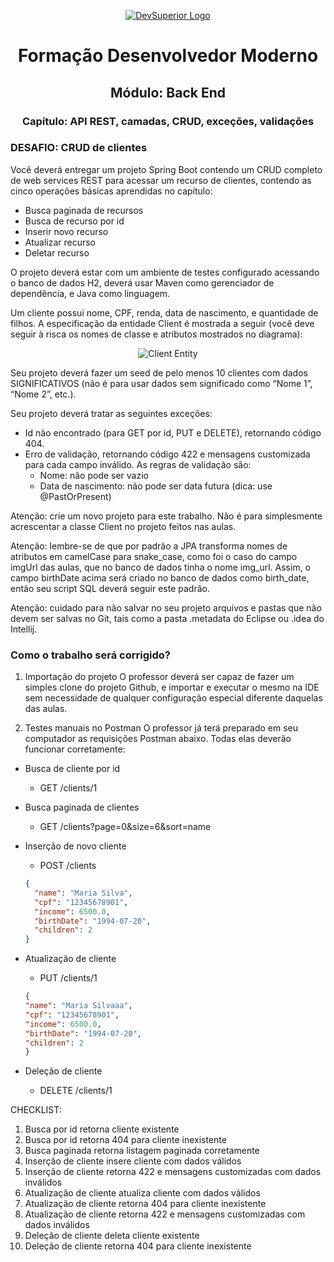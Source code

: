 <p align="center">
  <a href="https://devsuperior.com.br">
    <img src="https://github.com/BrunoBuilder/customer_crud_challenge/assets/84381502/6b8cb2ad-5e4b-450b-a788-cd6c2d43a3c3" alt="DevSuperior Logo">
  </a>
</p>

<h1 align="center">Formação Desenvolvedor Moderno</h1>

<h2 align="center">Módulo: Back End</h2>

<h3 align="center">Capítulo: API REST, camadas, CRUD, exceções, validações</h3>

### DESAFIO: CRUD de clientes

Você deverá entregar um projeto Spring Boot contendo um CRUD completo de web services REST para acessar um recurso de clientes, contendo as cinco operações básicas aprendidas no capítulo:

- Busca paginada de recursos
- Busca de recurso por id
- Inserir novo recurso
- Atualizar recurso
- Deletar recurso

O projeto deverá estar com um ambiente de testes configurado acessando o banco de dados H2, deverá usar Maven como gerenciador de dependência, e Java como linguagem.

Um cliente possui nome, CPF, renda, data de nascimento, e quantidade de filhos. A especificação da entidade Client é mostrada a seguir (você deve seguir à risca os nomes de classe e atributos mostrados no diagrama):

<p align="center">
  <img src="https://github.com/BrunoBuilder/customer_crud_challenge/assets/84381502/95bb16db-00ba-4a5d-899a-e8e15b35e4ce" alt="Client Entity">
</p>

Seu projeto deverá fazer um seed de pelo menos 10 clientes com dados SIGNIFICATIVOS (não é para usar dados sem significado como “Nome 1”, “Nome 2”, etc.).

Seu projeto deverá tratar as seguintes exceções:
- Id não encontrado (para GET por id, PUT e DELETE), retornando código 404.
- Erro de validação, retornando código 422 e mensagens customizada para cada campo inválido. As regras de validação são:
  - Nome: não pode ser vazio
  - Data de nascimento: não pode ser data futura (dica: use @PastOrPresent)

Atenção: crie um novo projeto para este trabalho. Não é para simplesmente acrescentar a classe Client no projeto feitos nas aulas.

Atenção: lembre-se de que por padrão a JPA transforma nomes de atributos em camelCase para snake_case, como foi o caso do campo imgUrl das aulas, que no banco de dados tinha o nome img_url. Assim, o campo birthDate acima será criado no banco de dados como birth_date, então seu script SQL deverá seguir este padrão.

Atenção: cuidado para não salvar no seu projeto arquivos e pastas que não devem ser salvas no Git, tais como a pasta .metadata do Eclipse ou .idea do Intellij.

### Como o trabalho será corrigido?

1) Importação do projeto
O professor deverá ser capaz de fazer um simples clone do projeto Github, e importar e executar o mesmo na IDE sem necessidade de qualquer configuração especial diferente daquelas das aulas.

2) Testes manuais no Postman
O professor já terá preparado em seu computador as requisições Postman abaixo. Todas elas deverão funcionar corretamente:

- Busca de cliente por id
  - GET /clients/1

- Busca paginada de clientes
  - GET /clients?page=0&size=6&sort=name

- Inserção de novo cliente
  - POST /clients
  ```json
  {
    "name": "Maria Silva",
    "cpf": "12345678901",
    "income": 6500.0,
    "birthDate": "1994-07-20",
    "children": 2
  }

- Atualização de cliente
  - PUT /clients/1
  ```json
  {
  "name": "Maria Silvaaa",
  "cpf": "12345678901",
  "income": 6500.0,
  "birthDate": "1994-07-20",
  "children": 2
  }

- Deleção de cliente
  - DELETE /clients/1
 
CHECKLIST:
1. Busca por id retorna cliente existente
2. Busca por id retorna 404 para cliente inexistente
3. Busca paginada retorna listagem paginada corretamente
4. Inserção de cliente insere cliente com dados válidos
5. Inserção de cliente retorna 422 e mensagens customizadas com dados inválidos
6. Atualização de cliente atualiza cliente com dados válidos
7. Atualização de cliente retorna 404 para cliente inexistente
8. Atualização de cliente retorna 422 e mensagens customizadas com dados inválidos
9. Deleção de cliente deleta cliente existente
10. Deleção de cliente retorna 404 para cliente inexistente

